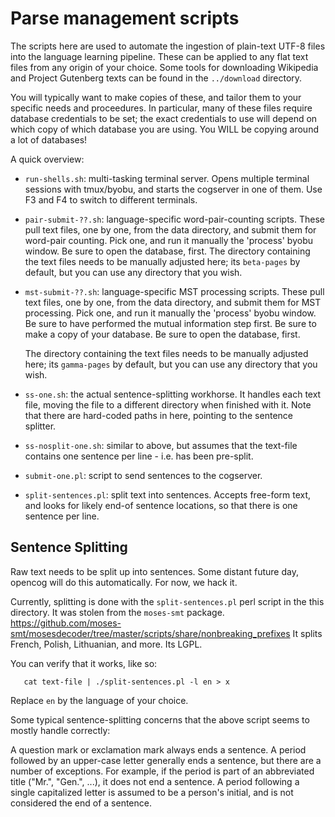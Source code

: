 
Parse management scripts
========================

The scripts here are used to automate the ingestion of plain-text
UTF-8 files into the language learning pipeline.  These can be applied
to any flat text files from any origin of your choice.  Some tools
for downloading Wikipedia and Project Gutenberg texts can be found
in the `../download` directory.

You will typically want to make copies of these, and tailor them to
your specific needs and proceedures. In particular, many of these
files require database credentials to be set; the exact credentials
to use will depend on which copy of which database you are using.
You WILL be copying around a lot of databases!

A quick overview:

* `run-shells.sh`: multi-tasking terminal server.  Opens multiple
  terminal sessions with tmux/byobu, and starts the cogserver in one
  of them.  Use F3 and F4 to switch to different terminals.

* `pair-submit-??.sh`: language-specific word-pair-counting scripts.
  These pull text files, one by one, from the data directory, and
  submit them for word-pair counting. Pick one, and run it manually
  the 'process' byobu window.  Be sure to open the database, first.
  The directory containing the text files needs to be manually adjusted
  here; its `beta-pages` by default, but you can use any directory
  that you wish.

* `mst-submit-??.sh`: language-specific MST processing scripts.
  These pull text files, one by one, from the data directory, and
  submit them for MST processing. Pick one, and run it manually
  the 'process' byobu window.  Be sure to have performed the mutual
  information step first. Be sure to make a copy of your database.
  Be sure to open the database, first.

  The directory containing the text files needs to be manually adjusted
  here; its `gamma-pages` by default, but you can use any directory
  that you wish.

* `ss-one.sh`: the actual sentence-splitting workhorse. It handles each
  text file, moving the file to a different directory when finished
  with it.  Note that there are hard-coded paths in here, pointing to
  the sentence splitter.

* `ss-nosplit-one.sh`: similar to above, but assumes that the text-file
  contains one sentence per line - i.e. has been pre-split.

* `submit-one.pl`: script to send sentences to the cogserver.

* `split-sentences.pl`: split text into sentences. Accepts free-form text,
  and looks for likely end-of sentence locations, so that there is one
  sentence per line.


Sentence Splitting
------------------
Raw text needs to be split up into sentences.  Some distant future day,
opencog will do this automatically. For now, we hack it.

Currently, splitting is done with the `split-sentences.pl` perl script
in the this directory.  It was stolen from the `moses-smt` package.
https://github.com/moses-smt/mosesdecoder/tree/master/scripts/share/nonbreaking_prefixes
It splits French, Polish, Lithuanian, and more.  Its LGPL.

You can verify that it works, like so:
```
   cat text-file | ./split-sentences.pl -l en > x
```
Replace `en` by the language of your choice.

Some typical sentence-splitting concerns that the above script seems
to mostly handle correctly:

A question mark or exclamation mark always ends a sentence.  A period
followed by an upper-case letter generally ends a sentence, but there
are a number of exceptions.  For example, if the period is part of an
abbreviated title ("Mr.", "Gen.", ...), it does not end a sentence.
A period following a single capitalized letter is assumed to be a
person's initial, and is not considered the end of a sentence.
